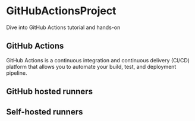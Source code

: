 # GitHubActionsProject
Dive into GitHub Actions tutorial and hands-on

## GitHub Actions

GitHub Actions is a continuous integration and continuous delivery (CI/CD) platform that allows you to automate your build, test, and deployment pipeline.

## GitHub hosted runners


## Self-hosted runners
